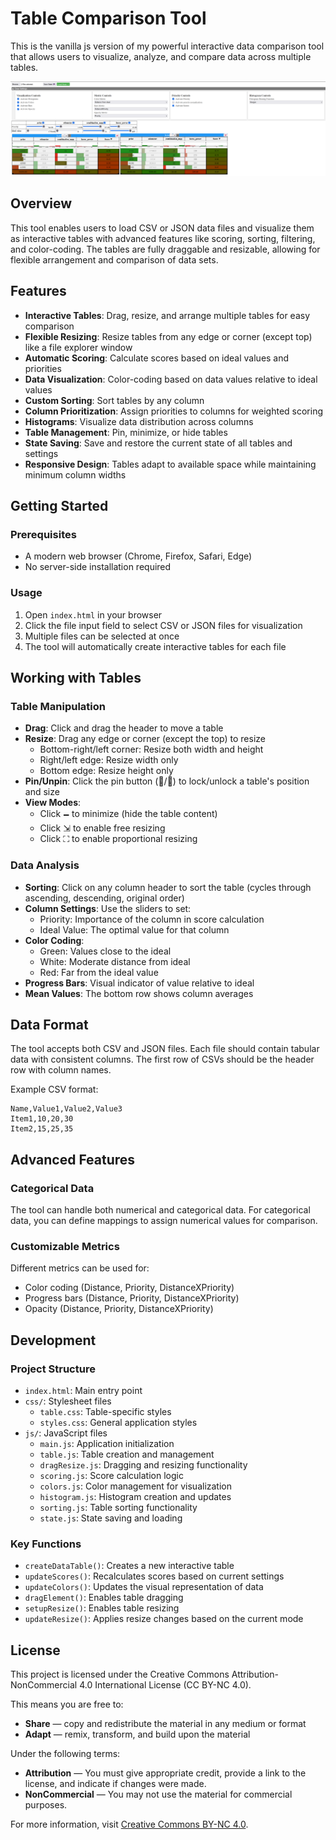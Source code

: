 # Table Comparison Tool

This is the vanilla js version of my powerful interactive data comparison tool that allows users to visualize, analyze, and compare data across multiple tables.

![Table Comparison Tool](coverpicture.png)

## Overview

This tool enables users to load CSV or JSON data files and visualize them as interactive tables with advanced features like scoring, sorting, filtering, and color-coding. The tables are fully draggable and resizable, allowing for flexible arrangement and comparison of data sets.

## Features

- **Interactive Tables**: Drag, resize, and arrange multiple tables for easy comparison
- **Flexible Resizing**: Resize tables from any edge or corner (except top) like a file explorer window
- **Automatic Scoring**: Calculate scores based on ideal values and priorities
- **Data Visualization**: Color-coding based on data values relative to ideal values
- **Custom Sorting**: Sort tables by any column
- **Column Prioritization**: Assign priorities to columns for weighted scoring
- **Histograms**: Visualize data distribution across columns
- **Table Management**: Pin, minimize, or hide tables
- **State Saving**: Save and restore the current state of all tables and settings
- **Responsive Design**: Tables adapt to available space while maintaining minimum column widths

## Getting Started

### Prerequisites

- A modern web browser (Chrome, Firefox, Safari, Edge)
- No server-side installation required

### Usage

1. Open `index.html` in your browser
2. Click the file input field to select CSV or JSON files for visualization
3. Multiple files can be selected at once
4. The tool will automatically create interactive tables for each file

## Working with Tables

### Table Manipulation

- **Drag**: Click and drag the header to move a table
- **Resize**: Drag any edge or corner (except the top) to resize
  - Bottom-right/left corner: Resize both width and height
  - Right/left edge: Resize width only
  - Bottom edge: Resize height only
- **Pin/Unpin**: Click the pin button (📌/📍) to lock/unlock a table's position and size
- **View Modes**:
  - Click 🗕 to minimize (hide the table content)
  - Click ⇲ to enable free resizing
  - Click ⛶ to enable proportional resizing

### Data Analysis

- **Sorting**: Click on any column header to sort the table (cycles through ascending, descending, original order)
- **Column Settings**: Use the sliders to set:
  - Priority: Importance of the column in score calculation
  - Ideal Value: The optimal value for that column
- **Color Coding**:
  - Green: Values close to the ideal
  - White: Moderate distance from ideal
  - Red: Far from the ideal value
- **Progress Bars**: Visual indicator of value relative to ideal
- **Mean Values**: The bottom row shows column averages

## Data Format

The tool accepts both CSV and JSON files. Each file should contain tabular data with consistent columns. The first row of CSVs should be the header row with column names.

Example CSV format:
```
Name,Value1,Value2,Value3
Item1,10,20,30
Item2,15,25,35
```

## Advanced Features

### Categorical Data

The tool can handle both numerical and categorical data. For categorical data, you can define mappings to assign numerical values for comparison.

### Customizable Metrics

Different metrics can be used for:
- Color coding (Distance, Priority, DistanceXPriority)
- Progress bars (Distance, Priority, DistanceXPriority)
- Opacity (Distance, Priority, DistanceXPriority)

## Development

### Project Structure

- `index.html`: Main entry point
- `css/`: Stylesheet files
  - `table.css`: Table-specific styles
  - `styles.css`: General application styles
- `js/`: JavaScript files
  - `main.js`: Application initialization
  - `table.js`: Table creation and management
  - `dragResize.js`: Dragging and resizing functionality
  - `scoring.js`: Score calculation logic
  - `colors.js`: Color management for visualization
  - `histogram.js`: Histogram creation and updates
  - `sorting.js`: Table sorting functionality
  - `state.js`: State saving and loading

### Key Functions

- `createDataTable()`: Creates a new interactive table
- `updateScores()`: Recalculates scores based on current settings
- `updateColors()`: Updates the visual representation of data
- `dragElement()`: Enables table dragging
- `setupResize()`: Enables table resizing
- `updateResize()`: Applies resize changes based on the current mode

## License

This project is licensed under the Creative Commons Attribution-NonCommercial 4.0 International License (CC BY-NC 4.0).

This means you are free to:
- **Share** — copy and redistribute the material in any medium or format
- **Adapt** — remix, transform, and build upon the material

Under the following terms:
- **Attribution** — You must give appropriate credit, provide a link to the license, and indicate if changes were made.
- **NonCommercial** — You may not use the material for commercial purposes.

For more information, visit [Creative Commons BY-NC 4.0](https://creativecommons.org/licenses/by-nc/4.0/). 
